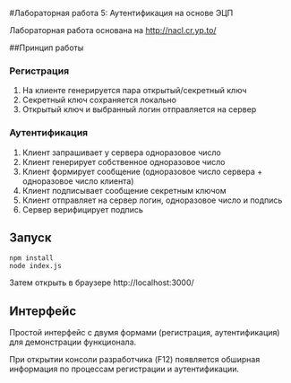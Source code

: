 #Лабораторная работа 5: Аутентификация на основе ЭЦП

Лабораторная работа основана на http://nacl.cr.yp.to/

##Принцип работы
### Регистрация
1. На клиенте генерируется пара открытый/секретный ключ
2. Секретный ключ сохраняется локально
3. Открытый ключ и выбранный логин отправляется на сервер

### Аутентификация
1. Клиент запрашивает у сервера одноразовое число
2. Клиент генерирует собственное одноразовое число
3. Клиент формирует сообщение (одноразовое число сервера + одноразовое число клиента)
4. Клиент подписывает сообщение секретным ключом
5. Клиент отправляет на сервер логин, одноразовое число и подпись
6. Сервер верифицирует подпись

## Запуск
```
npm install
node index.js
```
Затем открыть в браузере http://localhost:3000/

## Интерфейс
Простой интерфейс с двумя формами (регистрация, аутентификация) для демонстрации функционала.

При открытии консоли разработчика (F12) появляется обширная информация по процессам регистрации и аутентификации. 